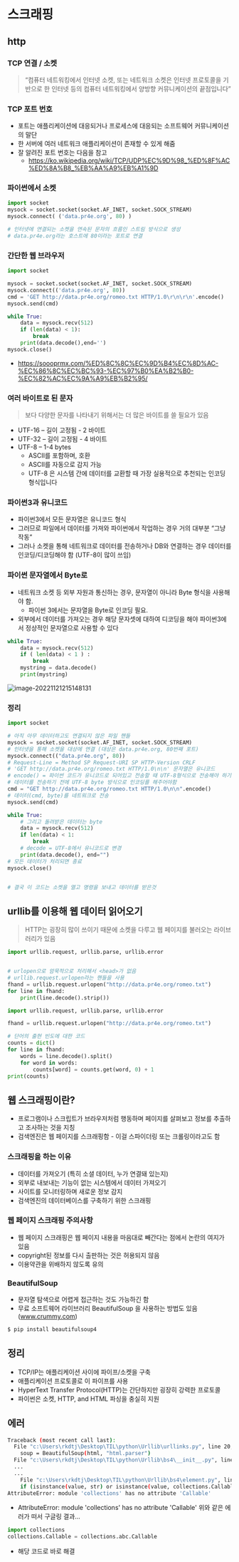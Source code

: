 # 스크래핑

## http

### TCP 연결 / 소켓

> “컴퓨터 네트워킹에서 인터넷 소켓, 또는 네트워크 소켓은 인터넷 프로토콜을 기반으로 한 인터넷 등의 컴퓨터 네트워킹에서 양방향 커뮤니케이션의 끝점입니다”

### TCP 포트 번호

* 포트는 애플리케이션에 대응되거나 프로세스에 대응되는 소프트웨어 커뮤니케이션의 말단 
* 한 서버에 여러 네트워크 애플리케이션이 존재할 수 있게 해줌 
* 잘 알려진 포트 번호는 다음을 참고
  * https://ko.wikipedia.org/wiki/TCP/UDP%EC%9D%98_%ED%8F%AC%ED%8A%B8_%EB%AA%A9%EB%A1%9D

### **파이썬에서 소켓**

```python
import socket
mysock = socket.socket(socket.AF_INET, socket.SOCK_STREAM)
mysock.connect( ('data.pr4e.org', 80) )

# 인터넷에 연결되는 소켓을 연속된 문자의 흐름인 스트림 방식으로 생성
# data.pr4e.org라는 호스트에 80이라는 포트로 연결
```



### **간단한 웹 브라우저**

```python
import socket

mysock = socket.socket(socket.AF_INET, socket.SOCK_STREAM)
mysock.connect(('data.pr4e.org', 80))
cmd = 'GET http://data.pr4e.org/romeo.txt HTTP/1.0\r\n\r\n'.encode()
mysock.send(cmd)

while True:
    data = mysock.recv(512)
    if (len(data) < 1):
        break
    print(data.decode(),end='')
mysock.close()
```

* https://soooprmx.com/%ED%8C%8C%EC%9D%B4%EC%8D%AC-%EC%86%8C%EC%BC%93-%EC%97%B0%EA%B2%B0-%EC%82%AC%EC%9A%A9%EB%B2%95/

### 여러 바이트로 된 문자

> 보다 다양한 문자를 나타내기 위해서는 더 많은 바이트를 쓸 필요가 있음 

* UTF-16 – 길이 고정됨 - 2 바이트 
* UTF-32 – 길이 고정됨 - 4 바이트 
* UTF-8 – 1-4 bytes 
  * ASCII를 포함하며, 호환 
  * ASCII를 자동으로 감지 가능 
  * UTF-8 은 시스템 간에 데이터를 교환할 때 가장 실용적으로 추천되는 인코딩 형식입니다

### 파이썬3과 유니코드

* 파이썬3에서 모든 문자열은 유니코드 형식 
* 그러므로 파일에서 데이터를 가져와 파이썬에서 작업하는 경우 거의 대부분 “그냥 작동” 
* 그러나 소켓을 통해 네트워크로 데이터를 전송하거나 DB와 연결하는 경우 데이터를 인코딩/디코딩해야 함 (UTF-8이 많이 쓰임)

### 파이썬 문자열에서 Byte로

* 네트워크 소켓 등 외부 자원과 통신하는 경우, 문자열이 아니라 Byte 형식을 사용해야 함. 
  * 파이썬 3에서는 문자열을 Byte로 인코딩 필요. 
* 외부에서 데이터를 가져오는 경우 해당 문자셋에 대하여 디코딩을 해야 파이썬3에서 정상적인 문자열으로 사용할 수 있다

```python
while True:
    data = mysock.recv(512)
    if ( len(data) < 1 ) :
        break
    mystring = data.decode()
    print(mystring)
```

![image-20221121215148131](readme.assets/image-20221121215148131.png)

### 정리

```python
import socket

# 아직 아무 데이터하고도 연결되지 않은 파일 핸들
mysock = socket.socket(socket.AF_INET, socket.SOCK_STREAM)
# 인터넷을 통해 소켓을 대상에 연결 (대상은 data.pr4e.org, 80번째 포트)
mysock.connect(("data.pr4e.org", 80))
# Request-Line = Method SP Request-URI SP HTTP-Version CRLF
# 'GET http://data.pr4e.org/romeo.txt HTTP/1.0\n\n' 문자열은 유니코드
# encode() = 파이썬 코드가 유니코드로 되어있고 전송할 때 UTF-8형식으로 전송해야 하기 때문
# 데이터를 전송하기 전에 UTF-8 byte 방식으로 인코딩를 해주어야함
cmd = "GET http://data.pr4e.org/romeo.txt HTTP/1.0\n\n".encode()
# 데이터(cmd, byte)를 네트워크로 전송
mysock.send(cmd)

while True:
    # 그리고 돌려받은 데이터는 byte
    data = mysock.recv(512)
    if len(data) < 1:
        break
    # decode = UTF-8에서 유니코드로 변경
    print(data.decode(), end="")
# 모든 데이터가 처리되면 종료
mysock.close()


# 결국 이 코드는 소켓을 열고 명령을 보내고 데이터를 받은것
```

## urllib를 이용해 웹 데이터 읽어오기

> HTTP는 굉장히 많이 쓰이기 때문에 소켓을 다루고 웹 페이지를 불러오는 라이브러리가 있음

```python
import urllib.request, urllib.parse, urllib.error


# urlopen으로 암묵적으로 처리해서 <head>가 없음
# urllib.request.urlopen라는 핸들을 사용
fhand = urllib.request.urlopen("http://data.pr4e.org/romeo.txt")
for line in fhand:
    print(line.decode().strip())

import urllib.request, urllib.parse, urllib.error

fhand = urllib.request.urlopen("http://data.pr4e.org/romeo.txt")

# 단어의 출현 빈도에 대한 코드
counts = dict()
for line in fhand:
    words = line.decode().split()
    for word in words:
        counts[word] = counts.get(word, 0) + 1
print(counts)
```

## 웹 스크래핑이란?

* 프로그램이나 스크립트가 브라우저처럼 행동하며 페이지를 살펴보고 정보를 추출하고 조사하는 것을 지칭 
* 검색엔진은 웹 페이지를 스크래핑함 - 이걸 스파이더링 또는 크롤링이라고도 함

### 스크래핑을 하는 이유

* 데이터를 가져오기  (특히 소셜 데이터, 누가 연결돼 있는지) 
* 외부로 내보내는 기능이 없는 시스템에서 데이터 가져오기 
* 사이트를 모니터링하며 새로운 정보 감지 
* 검색엔진의 데이터베이스를 구축하기 위한 스크래핑

### 웹 페이지 스크래핑 주의사항

* 웹 페이지 스크래핑은 웹 페이지 내용을 마음대로 빼간다는 점에서 논란의 여지가 있음 
* copyright된 정보를 다시 출판하는 것은 허용되지 않음 
* 이용약관을 위배하지 않도록 유의

### BeautifulSoup

* 문자열 탐색으로 어렵게 접근하는 것도 가능하긴 함 
* 무료 소프트웨어 라이브러리 BeautifulSoup 을 사용하는 방법도 있음 (www.crummy.com)

```bash
$ pip install beautifulsoup4
```

## 정리

* TCP/IP는 애플리케이션 사이에 파이프/소켓을 구축
* 애플리케이션 프로토콜로 이 파이프를 사용 
* HyperText Transfer Protocol(HTTP)는 간단하지만 굉장히 강력한 프로토콜 
* 파이썬은 소켓, HTTP, and HTML 파싱을 충실히 지원

## 에러

```bash
Traceback (most recent call last):
  File "c:\Users\rkdtj\Desktop\TIL\python\Urllib\urllinks.py", line 20, in <module>
    soup = BeautifulSoup(html, "html.parser")
  File "c:\Users\rkdtj\Desktop\TIL\python\Urllib\bs4\__init__.py", line 215, in __init__
  ...
  ...
    File "c:\Users\rkdtj\Desktop\TIL\python\Urllib\bs4\element.py", line 1565, in _normalize_search_value
    if (isinstance(value, str) or isinstance(value, collections.Callable) or hasattr(value, 'match')
AttributeError: module 'collections' has no attribute 'Callable'
```

* AttributeError: module 'collections' has no attribute 'Callable' 위와 같은 에러가 떠서 구글링 결과...

```python
import collections
collections.Callable = collections.abc.Callable
```

* 해당 코드로 바로 해결